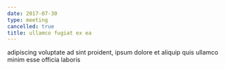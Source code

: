 ```yaml
---
date: 2017-07-30
type: meeting
cancelled: true
title: ullamco fugiat ex ea
---
```

adipiscing voluptate ad sint proident, ipsum dolore et aliquip quis ullamco minim esse officia laboris